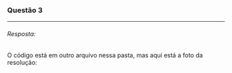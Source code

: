 ### Questão 3
---

###### *Resposta:* 
O código está em outro arquivo nessa pasta, mas aqui está a foto da resolução: